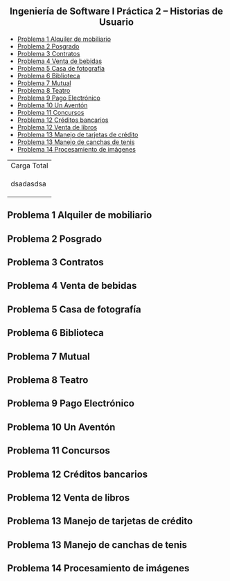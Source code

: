 <h2 align="center">  Ingeniería de Software I
Práctica 2 – Historias de Usuario</h2>


- [Problema 1 Alquiler de mobiliario](#problema-1-alquiler-de-mobiliario)
- [Problema 2 Posgrado](#problema-2-posgrado)
- [Problema 3 Contratos](#problema-3-contratos)
- [Problema 4 Venta de bebidas](#problema-4-venta-de-bebidas)
- [Problema 5 Casa de fotografía](#problema-5-casa-de-fotografía)
- [Problema 6 Biblioteca](#problema-6-biblioteca)
- [Problema 7 Mutual](#problema-7-mutual)
- [Problema 8 Teatro](#problema-8-teatro)
- [Problema 9 Pago Electrónico](#problema-9-pago-electrónico)
- [Problema 10 Un Aventón](#problema-10-un-aventón)
- [Problema 11 Concursos](#problema-11-concursos)
- [Problema 12 Créditos bancarios](#problema-12-créditos-bancarios)
- [Problema 12 Venta de libros](#problema-12-venta-de-libros)
- [Problema 13 Manejo de tarjetas de crédito](#problema-13-manejo-de-tarjetas-de-crédito)
- [Problema 13 Manejo de canchas de tenis](#problema-13-manejo-de-canchas-de-tenis)
- [Problema 14 Procesamiento de imágenes](#problema-14-procesamiento-de-imágenes)

<table><tr><td> Carga Total </td> </tr>
<tr><td>

dsadasdsa
 
</td></tr></table>


## Problema 1 Alquiler de mobiliario
## Problema 2 Posgrado
## Problema 3 Contratos
## Problema 4 Venta de bebidas
## Problema 5 Casa de fotografía
## Problema 6 Biblioteca
## Problema 7 Mutual
## Problema 8 Teatro
## Problema 9 Pago Electrónico
## Problema 10 Un Aventón
## Problema 11 Concursos
## Problema 12 Créditos bancarios
## Problema 12 Venta de libros
## Problema 13 Manejo de tarjetas de crédito
## Problema 13 Manejo de canchas de tenis
## Problema 14 Procesamiento de imágenes

